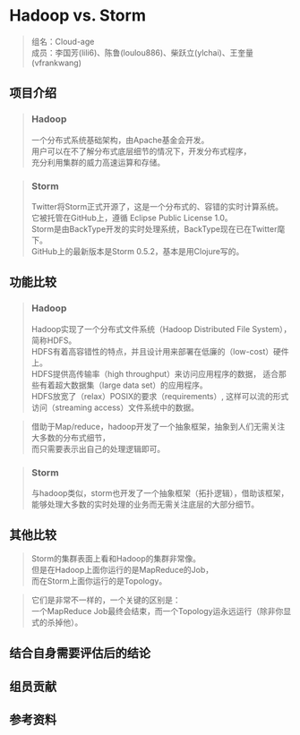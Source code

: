 # Hadoop vs. Storm

> 组名：Cloud-age  
> 成员：李国芳(lili6)、陈鲁(loulou886)、柴跃立(ylchai)、王奎量(vfrankwang)

## 项目介绍

> ### Hadoop
> 一个分布式系统基础架构，由Apache基金会开发。  
用户可以在不了解分布式底层细节的情况下，开发分布式程序，  
充分利用集群的威力高速运算和存储。

> ### Storm
> Twitter将Storm正式开源了，这是一个分布式的、容错的实时计算系统。  
它被托管在GitHub上，遵循 Eclipse Public License 1.0。  
Storm是由BackType开发的实时处理系统，BackType现在已在Twitter麾下。  
GitHub上的最新版本是Storm 0.5.2，基本是用Clojure写的。


## 功能比较

> ### Hadoop
> Hadoop实现了一个分布式文件系统（Hadoop Distributed File System），简称HDFS。  
HDFS有着高容错性的特点，并且设计用来部署在低廉的（low-cost）硬件上。  
HDFS提供高传输率（high throughput）来访问应用程序的数据， 
适合那些有着超大数据集（large data set）的应用程序。  
HDFS放宽了（relax）POSIX的要求（requirements）, 
这样可以流的形式访问（streaming access）文件系统中的数据。

> 借助于Map/reduce，hadoop开发了一个抽象框架，抽象到人们无需关注大多数的分布式细节，  
而只需要表示出自己的处理逻辑即可。

> ### Storm
> 与hadoop类似，storm也开发了一个抽象框架（拓扑逻辑），借助该框架，   
能够处理大多数的实时处理的业务而无需关注底层的大部分细节。


## 其他比较

> Storm的集群表面上看和Hadoop的集群非常像。  
但是在Hadoop上面你运行的是MapReduce的Job，  
而在Storm上面你运行的是Topology。

> 它们是非常不一样的，一个关键的区别是：  
一个MapReduce Job最终会结束，而一个Topology运永远运行（除非你显式的杀掉他）。

## 结合自身需要评估后的结论

## 组员贡献

## 参考资料
